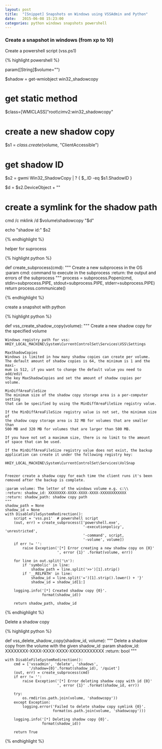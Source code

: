 ```yaml
---
layout: post
title:  "[Snippet] Snapshots on Windows using VSSAdmin and Python"
date:   2015-06-08 15:23:00
categories: python windows snapshots powershell
---
```


### Create a snapshot in windows (from xp to 10)


Create a powershell script (vss.ps1)


{% highlight powershell %}

param([String]$volume="")

$shadow = get-wmiobject win32_shadowcopy

# get static method
$class=[WMICLASS]"root\cimv2:win32_shadowcopy"

# create a new shadow copy
$s1 = $class.create($volume, "ClientAccessible")

# get shadow ID
$s2 = gwmi Win32_ShadowCopy | ? { $_.ID -eq $s1.ShadowID }

$d  = $s2.DeviceObject + "\"

# create a symlink for the shadow path
cmd /c mklink /d $volume\shadowcopy "$d"

echo "shadow id:" $s2

{% endhighlight %}


helper for suprocess

{% highlight python %}

def create_subprocess(cmd):
    """
    Create a new subprocess in the OS
    :param cmd: command to execute in the subprocess
    :return: the output and errors of the subprocess
    """
    process = subprocess.Popen(cmd,
                               stdin=subprocess.PIPE,
                               stdout=subprocess.PIPE,
                               stderr=subprocess.PIPE)
    return process.communicate()

{% endhighlight %}


create a snapshot with python

{% highlight python %}

def vss_create_shadow_copy(volume):
    """
    Create a new shadow copy for the specified volume

    Windows registry path for vss:
    HKEY_LOCAL_MACHINE\System\CurrentControlSet\Services\VSS\Settings

    MaxShadowCopies
    Windows is limited in how many shadow copies can create per volume.
    The default amount of shadow copies is 64, the minimum is 1 and the maxi-
    mum is 512, if you want to change the default value you need to add/edit
    the key MaxShadowCopies and set the amount of shadow copies per volume.

    MinDiffAreaFileSize
    The minimum size of the shadow copy storage area is a per-computer setting
    that can be specified by using the MinDiffAreaFileSize registry value.

    If the MinDiffAreaFileSize registry value is not set, the minimum size of
    the shadow copy storage area is 32 MB for volumes that are smaller than
    500 MB and 320 MB for volumes that are larger than 500 MB.

    If you have not set a maximum size, there is no limit to the amount
    of space that can be used.

    If the MinDiffAreaFileSize registry value does not exist, the backup
    application can create it under the following registry key:

    HKEY_LOCAL_MACHINE\System\CurrentControlSet\Services\VolSnap


    Freezer create a shadow copy for each time the client runs it's been
    removed after the backup is complete.

    :param volume: The letter of the windows volume e.g. c:\\
    :return: shadow_id: XXXXXXXX-XXXX-XXXX-XXXX-XXXXXXXXXXXX
    :return: shadow_path: shadow copy path
    """
    shadow_path = None
    shadow_id = None
    with DisableFileSystemRedirection():
        script = 'vss.ps1'  # powershell script
        (out, err) = create_subprocess(['powershell.exe',
                                        '-executionpolicy', 'unrestricted',
                                        '-command', script,
                                        '-volume', volume])
        if err != '':
            raise Exception('[*] Error creating a new shadow copy on {0}'
                            ', error {1}' .format(volume, err))

        for line in out.split('\n'):
            if 'symbolic' in line:
                shadow_path = line.split('>>')[1].strip()
            if '__RELPATH' in line:
                shadow_id = line.split('=')[1].strip().lower() + '}'
                shadow_id = shadow_id[1:]

        logging.info('[*] Created shadow copy {0}'.
                     format(shadow_id))

        return shadow_path, shadow_id

{% endhighlight %}


Delete a shadow copy

{% highlight python %}

def vss_delete_shadow_copy(shadow_id, volume):
    """
    Delete a shadow copy from the volume with the given shadow_id
    :param shadow_id: XXXXXXXX-XXXX-XXXX-XXXX-XXXXXXXXXXXX
    :return: bool
    """

    with DisableFileSystemRedirection():
        cmd = ['vssadmin', 'delete', 'shadows',
               '/shadow={0}'.format(shadow_id), '/quiet']
        (out, err) = create_subprocess(cmd)
        if err != '':
            raise Exception('[*] Error deleting shadow copy with id {0}'
                            ', error {1}' .format(shadow_id, err))

        try:
            os.rmdir(os.path.join(volume, 'shadowcopy'))
        except Exception:
            logging.error('Failed to delete shadow copy symlink {0}'.
                          format(os.path.join(volume, 'shadowcopy')))

        logging.info('[*] Deleting shadow copy {0}'.
                     format(shadow_id))

        return True

{% endhighlight %}
